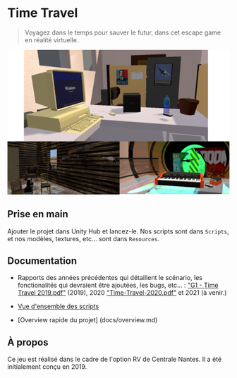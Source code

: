 # Time Travel

> Voyagez dans le temps pour sauver le futur, dans cet escape game en réalité virtuelle.

![](docs/screenshots/allthree.png)

## Prise en main

Ajouter le projet dans Unity Hub et lancez-le. Nos scripts sont dans `Scripts`, et nos modèles, textures, etc… sont dans `Resources`.

## Documentation

* Rapports des années précédentes qui détaillent le scénario, les fonctionalités qui devraient être ajoutées, les bugs, etc… : ["G1 - Time Travel 2019.pdf"](https://github.com/MichelQu/TimeTravel/blob/3731b56716ae27b97d2aaadbef9642a4885d75bb/G1%20-%20Time%20Travel%202019.pdf) (2019), 2020 ["Time-Travel-2020.pdf"](https://github.com/Aioshiro/TimeTravel/blob/master/Time-Travel-2020.pdf) et 2021 (à venir.)

* [Vue d'ensemble des scripts](docs/scripts.md)
* [Overview rapide du projet] (docs/overview.md)

## À propos

Ce jeu est réalisé dans le cadre de l'option RV de Centrale Nantes. Il a été initialement conçu en 2019.
